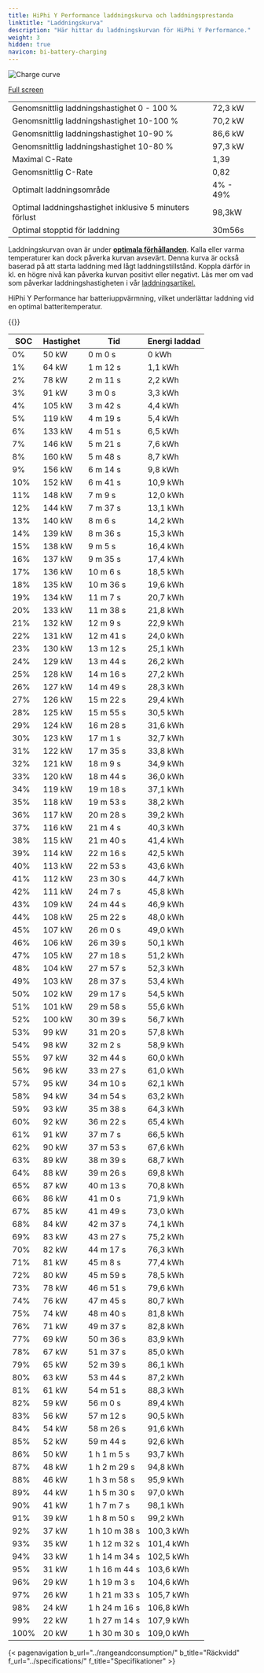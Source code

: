 ```yaml
---
title: HiPhi Y Performance laddningskurva och laddningsprestanda
linktitle: "Laddningskurva"
description: "Här hittar du laddningskurvan för HiPhi Y Performance."
weight: 3
hidden: true
navicon: bi-battery-charging
---
```

<!-- markdownlint-disable MD033 -->
<img src="/images/models/hiphi/y/y_performance/chargingcurve.svg" alt="Charge curve" class="img-fluid">

[Full screen](/images/models/hiphi/y/y_performance/chargingcurve.svg)


<table class="table table-striped border">
<tbody>
<tr>
<td>Genomsnittlig laddningshastighet 0 - 100 %</td><td>72,3 kW</td>
</tr>
<tr>
<td>Genomsnittlig laddningshastighet 10-100 %</td><td>70,2 kW</td>
</tr>
<tr>
<td>Genomsnittlig laddningshastighet 10-90 %</td><td>86,6 kW</td>
</tr>
<tr>
<td>Genomsnittlig laddningshastighet 10-80 %</td><td>97,3 kW</td>
</tr>
<tr>
<td>Maximal C-Rate</td><td>1,39</td>
</tr>
<tr>
<td>Genomsnittlig C-Rate</td><td>0,82</td>
</tr>
<tr>
<td>Optimalt laddningsområde</td><td>4% - 49%</td>
</tr>
<tr>
<td>Optimal laddningshastighet inklusive 5 minuters förlust</td><td>98,3kW</td>
</tr>
<tr>
<td>Optimal stopptid för laddning</td><td>30m56s</td>
</tr>
</tbody>
</table>


Laddningskurvan ovan är under **[optimala förhållanden](../../../../../technology/battery/charging/#temperatur)**. Kalla eller varma temperaturer kan dock påverka kurvan avsevärt. Denna kurva är också baserad på att starta laddning med lågt laddningstillstånd. Koppla därför in kl. en högre nivå kan påverka kurvan positivt eller negativt. Läs mer om vad som påverkar laddningshastigheten i vår [laddningsartikel.](../../../../../technology/battery/charging/)


HiPhi Y Performance har batteriuppvärmning, vilket underlättar laddning vid en optimal batteritemperatur.


{{<evkxdisplayaddarticle />}}
<table class="table table-striped border">
<thead>
<tr><th>SOC</th><th>Hastighet</th><th>Tid</th><th>Energi laddad</th></tr>
</thead>
<tbody>
<tr>
<td>0%</td><td>50 kW</td><td> 0 m 0 s </td><td>0 kWh </td>
</tr>
<tr>
<td>1%</td><td>64 kW</td><td> 1 m 12 s </td><td>1,1 kWh </td>
</tr>
<tr>
<td>2%</td><td>78 kW</td><td> 2 m 11 s </td><td>2,2 kWh </td>
</tr>
<tr>
<td>3%</td><td>91 kW</td><td> 3 m 0 s </td><td>3,3 kWh </td>
</tr>
<tr>
<td>4%</td><td>105 kW</td><td> 3 m 42 s </td><td>4,4 kWh </td>
</tr>
<tr>
<td>5%</td><td>119 kW</td><td> 4 m 19 s </td><td>5,4 kWh </td>
</tr>
<tr>
<td>6%</td><td>133 kW</td><td> 4 m 51 s </td><td>6,5 kWh </td>
</tr>
<tr>
<td>7%</td><td>146 kW</td><td> 5 m 21 s </td><td>7,6 kWh </td>
</tr>
<tr>
<td>8%</td><td>160 kW</td><td> 5 m 48 s </td><td>8,7 kWh </td>
</tr>
<tr>
<td>9%</td><td>156 kW</td><td> 6 m 14 s </td><td>9,8 kWh </td>
</tr>
<tr>
<td>10%</td><td>152 kW</td><td> 6 m 41 s </td><td>10,9 kWh </td>
</tr>
<tr>
<td>11%</td><td>148 kW</td><td> 7 m 9 s </td><td>12,0 kWh </td>
</tr>
<tr>
<td>12%</td><td>144 kW</td><td> 7 m 37 s </td><td>13,1 kWh </td>
</tr>
<tr>
<td>13%</td><td>140 kW</td><td> 8 m 6 s </td><td>14,2 kWh </td>
</tr>
<tr>
<td>14%</td><td>139 kW</td><td> 8 m 36 s </td><td>15,3 kWh </td>
</tr>
<tr>
<td>15%</td><td>138 kW</td><td> 9 m 5 s </td><td>16,4 kWh </td>
</tr>
<tr>
<td>16%</td><td>137 kW</td><td> 9 m 35 s </td><td>17,4 kWh </td>
</tr>
<tr>
<td>17%</td><td>136 kW</td><td> 10 m 6 s </td><td>18,5 kWh </td>
</tr>
<tr>
<td>18%</td><td>135 kW</td><td> 10 m 36 s </td><td>19,6 kWh </td>
</tr>
<tr>
<td>19%</td><td>134 kW</td><td> 11 m 7 s </td><td>20,7 kWh </td>
</tr>
<tr>
<td>20%</td><td>133 kW</td><td> 11 m 38 s </td><td>21,8 kWh </td>
</tr>
<tr>
<td>21%</td><td>132 kW</td><td> 12 m 9 s </td><td>22,9 kWh </td>
</tr>
<tr>
<td>22%</td><td>131 kW</td><td> 12 m 41 s </td><td>24,0 kWh </td>
</tr>
<tr>
<td>23%</td><td>130 kW</td><td> 13 m 12 s </td><td>25,1 kWh </td>
</tr>
<tr>
<td>24%</td><td>129 kW</td><td> 13 m 44 s </td><td>26,2 kWh </td>
</tr>
<tr>
<td>25%</td><td>128 kW</td><td> 14 m 16 s </td><td>27,2 kWh </td>
</tr>
<tr>
<td>26%</td><td>127 kW</td><td> 14 m 49 s </td><td>28,3 kWh </td>
</tr>
<tr>
<td>27%</td><td>126 kW</td><td> 15 m 22 s </td><td>29,4 kWh </td>
</tr>
<tr>
<td>28%</td><td>125 kW</td><td> 15 m 55 s </td><td>30,5 kWh </td>
</tr>
<tr>
<td>29%</td><td>124 kW</td><td> 16 m 28 s </td><td>31,6 kWh </td>
</tr>
<tr>
<td>30%</td><td>123 kW</td><td> 17 m 1 s </td><td>32,7 kWh </td>
</tr>
<tr>
<td>31%</td><td>122 kW</td><td> 17 m 35 s </td><td>33,8 kWh </td>
</tr>
<tr>
<td>32%</td><td>121 kW</td><td> 18 m 9 s </td><td>34,9 kWh </td>
</tr>
<tr>
<td>33%</td><td>120 kW</td><td> 18 m 44 s </td><td>36,0 kWh </td>
</tr>
<tr>
<td>34%</td><td>119 kW</td><td> 19 m 18 s </td><td>37,1 kWh </td>
</tr>
<tr>
<td>35%</td><td>118 kW</td><td> 19 m 53 s </td><td>38,2 kWh </td>
</tr>
<tr>
<td>36%</td><td>117 kW</td><td> 20 m 28 s </td><td>39,2 kWh </td>
</tr>
<tr>
<td>37%</td><td>116 kW</td><td> 21 m 4 s </td><td>40,3 kWh </td>
</tr>
<tr>
<td>38%</td><td>115 kW</td><td> 21 m 40 s </td><td>41,4 kWh </td>
</tr>
<tr>
<td>39%</td><td>114 kW</td><td> 22 m 16 s </td><td>42,5 kWh </td>
</tr>
<tr>
<td>40%</td><td>113 kW</td><td> 22 m 53 s </td><td>43,6 kWh </td>
</tr>
<tr>
<td>41%</td><td>112 kW</td><td> 23 m 30 s </td><td>44,7 kWh </td>
</tr>
<tr>
<td>42%</td><td>111 kW</td><td> 24 m 7 s </td><td>45,8 kWh </td>
</tr>
<tr>
<td>43%</td><td>109 kW</td><td> 24 m 44 s </td><td>46,9 kWh </td>
</tr>
<tr>
<td>44%</td><td>108 kW</td><td> 25 m 22 s </td><td>48,0 kWh </td>
</tr>
<tr>
<td>45%</td><td>107 kW</td><td> 26 m 0 s </td><td>49,0 kWh </td>
</tr>
<tr>
<td>46%</td><td>106 kW</td><td> 26 m 39 s </td><td>50,1 kWh </td>
</tr>
<tr>
<td>47%</td><td>105 kW</td><td> 27 m 18 s </td><td>51,2 kWh </td>
</tr>
<tr>
<td>48%</td><td>104 kW</td><td> 27 m 57 s </td><td>52,3 kWh </td>
</tr>
<tr>
<td>49%</td><td>103 kW</td><td> 28 m 37 s </td><td>53,4 kWh </td>
</tr>
<tr>
<td>50%</td><td>102 kW</td><td> 29 m 17 s </td><td>54,5 kWh </td>
</tr>
<tr>
<td>51%</td><td>101 kW</td><td> 29 m 58 s </td><td>55,6 kWh </td>
</tr>
<tr>
<td>52%</td><td>100 kW</td><td> 30 m 39 s </td><td>56,7 kWh </td>
</tr>
<tr>
<td>53%</td><td>99 kW</td><td> 31 m 20 s </td><td>57,8 kWh </td>
</tr>
<tr>
<td>54%</td><td>98 kW</td><td> 32 m 2 s </td><td>58,9 kWh </td>
</tr>
<tr>
<td>55%</td><td>97 kW</td><td> 32 m 44 s </td><td>60,0 kWh </td>
</tr>
<tr>
<td>56%</td><td>96 kW</td><td> 33 m 27 s </td><td>61,0 kWh </td>
</tr>
<tr>
<td>57%</td><td>95 kW</td><td> 34 m 10 s </td><td>62,1 kWh </td>
</tr>
<tr>
<td>58%</td><td>94 kW</td><td> 34 m 54 s </td><td>63,2 kWh </td>
</tr>
<tr>
<td>59%</td><td>93 kW</td><td> 35 m 38 s </td><td>64,3 kWh </td>
</tr>
<tr>
<td>60%</td><td>92 kW</td><td> 36 m 22 s </td><td>65,4 kWh </td>
</tr>
<tr>
<td>61%</td><td>91 kW</td><td> 37 m 7 s </td><td>66,5 kWh </td>
</tr>
<tr>
<td>62%</td><td>90 kW</td><td> 37 m 53 s </td><td>67,6 kWh </td>
</tr>
<tr>
<td>63%</td><td>89 kW</td><td> 38 m 39 s </td><td>68,7 kWh </td>
</tr>
<tr>
<td>64%</td><td>88 kW</td><td> 39 m 26 s </td><td>69,8 kWh </td>
</tr>
<tr>
<td>65%</td><td>87 kW</td><td> 40 m 13 s </td><td>70,8 kWh </td>
</tr>
<tr>
<td>66%</td><td>86 kW</td><td> 41 m 0 s </td><td>71,9 kWh </td>
</tr>
<tr>
<td>67%</td><td>85 kW</td><td> 41 m 49 s </td><td>73,0 kWh </td>
</tr>
<tr>
<td>68%</td><td>84 kW</td><td> 42 m 37 s </td><td>74,1 kWh </td>
</tr>
<tr>
<td>69%</td><td>83 kW</td><td> 43 m 27 s </td><td>75,2 kWh </td>
</tr>
<tr>
<td>70%</td><td>82 kW</td><td> 44 m 17 s </td><td>76,3 kWh </td>
</tr>
<tr>
<td>71%</td><td>81 kW</td><td> 45 m 8 s </td><td>77,4 kWh </td>
</tr>
<tr>
<td>72%</td><td>80 kW</td><td> 45 m 59 s </td><td>78,5 kWh </td>
</tr>
<tr>
<td>73%</td><td>78 kW</td><td> 46 m 51 s </td><td>79,6 kWh </td>
</tr>
<tr>
<td>74%</td><td>76 kW</td><td> 47 m 45 s </td><td>80,7 kWh </td>
</tr>
<tr>
<td>75%</td><td>74 kW</td><td> 48 m 40 s </td><td>81,8 kWh </td>
</tr>
<tr>
<td>76%</td><td>71 kW</td><td> 49 m 37 s </td><td>82,8 kWh </td>
</tr>
<tr>
<td>77%</td><td>69 kW</td><td> 50 m 36 s </td><td>83,9 kWh </td>
</tr>
<tr>
<td>78%</td><td>67 kW</td><td> 51 m 37 s </td><td>85,0 kWh </td>
</tr>
<tr>
<td>79%</td><td>65 kW</td><td> 52 m 39 s </td><td>86,1 kWh </td>
</tr>
<tr>
<td>80%</td><td>63 kW</td><td> 53 m 44 s </td><td>87,2 kWh </td>
</tr>
<tr>
<td>81%</td><td>61 kW</td><td> 54 m 51 s </td><td>88,3 kWh </td>
</tr>
<tr>
<td>82%</td><td>59 kW</td><td> 56 m 0 s </td><td>89,4 kWh </td>
</tr>
<tr>
<td>83%</td><td>56 kW</td><td> 57 m 12 s </td><td>90,5 kWh </td>
</tr>
<tr>
<td>84%</td><td>54 kW</td><td> 58 m 26 s </td><td>91,6 kWh </td>
</tr>
<tr>
<td>85%</td><td>52 kW</td><td> 59 m 44 s </td><td>92,6 kWh </td>
</tr>
<tr>
<td>86%</td><td>50 kW</td><td>1 h 1 m 5 s </td><td>93,7 kWh </td>
</tr>
<tr>
<td>87%</td><td>48 kW</td><td>1 h 2 m 29 s </td><td>94,8 kWh </td>
</tr>
<tr>
<td>88%</td><td>46 kW</td><td>1 h 3 m 58 s </td><td>95,9 kWh </td>
</tr>
<tr>
<td>89%</td><td>44 kW</td><td>1 h 5 m 30 s </td><td>97,0 kWh </td>
</tr>
<tr>
<td>90%</td><td>41 kW</td><td>1 h 7 m 7 s </td><td>98,1 kWh </td>
</tr>
<tr>
<td>91%</td><td>39 kW</td><td>1 h 8 m 50 s </td><td>99,2 kWh </td>
</tr>
<tr>
<td>92%</td><td>37 kW</td><td>1 h 10 m 38 s </td><td>100,3 kWh </td>
</tr>
<tr>
<td>93%</td><td>35 kW</td><td>1 h 12 m 32 s </td><td>101,4 kWh </td>
</tr>
<tr>
<td>94%</td><td>33 kW</td><td>1 h 14 m 34 s </td><td>102,5 kWh </td>
</tr>
<tr>
<td>95%</td><td>31 kW</td><td>1 h 16 m 44 s </td><td>103,6 kWh </td>
</tr>
<tr>
<td>96%</td><td>29 kW</td><td>1 h 19 m 3 s </td><td>104,6 kWh </td>
</tr>
<tr>
<td>97%</td><td>26 kW</td><td>1 h 21 m 33 s </td><td>105,7 kWh </td>
</tr>
<tr>
<td>98%</td><td>24 kW</td><td>1 h 24 m 16 s </td><td>106,8 kWh </td>
</tr>
<tr>
<td>99%</td><td>22 kW</td><td>1 h 27 m 14 s </td><td>107,9 kWh </td>
</tr>
<tr>
<td>100%</td><td>20 kW</td><td>1 h 30 m 30 s </td><td>109,0 kWh </td>
</tr>
</tbody>
</table>


{< pagenavigation b_url="../rangeandconsumption/" b_title="Räckvidd" f_url="../specifications/" f_title="Specifikationer" >}
